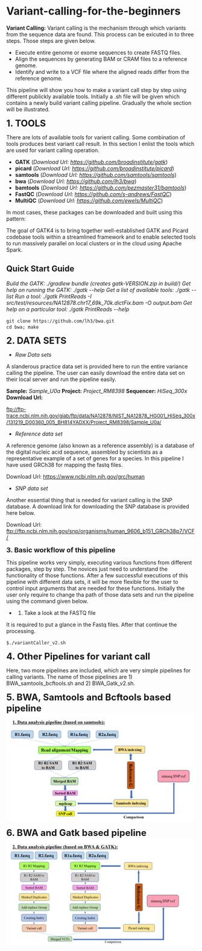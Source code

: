 # Variant-calling-for-the-beginners

**Variant Calling:**
Variant calling is the mechanism through which variants from the sequence data are found. This process can be exicuted in to three steps. Those steps are given below.
+ Execute entire genome or exome sequences to create FASTQ files.
+ Align the sequences by generating BAM or CRAM files to a reference genome.
+ Identify and write to a VCF file where the aligned reads differ from the reference genome.

This pipeline will show you how to make a variant call step by step using different publickly available tools.
Initially a .sh file will be given which contains a newly build variant calling pipeline.
Gradually the whole section will be illustrated.


<font size="5">**1. TOOLS**</font>

There are lots of available tools for varient calling. Some combination of tools produces best variant call result.
In this section I enlist the tools which are used for variant calling operation.

+ **GATK** (*Download Url: https://github.com/broadinstitute/gatk*)
+ **picard** (*Download Url: https://github.com/broadinstitute/picard*)
+ **samtools** (*Download Url: https://github.com/samtools/samtools*)
+ **bwa** (*Download Url: https://github.com/lh3/bwa*)
+ **bamtools** (*Download Url: https://github.com/pezmaster31/bamtools*)
+ **FastQC** (*Download Url: https://github.com/s-andrews/FastQC*)
+ **MultiQC** (*Download Url: https://github.com/ewels/MultiQC*)

In most cases, these packages can be downloaded and built using this pattern:

The goal of GATK4 is to bring together well-established GATK and Picard codebase tools within a streamlined framework and to enable selected tools to run massively parallel on local clusters or in the cloud using Apache Spark.

## Quick Start Guide

*Build the GATK: ./gradlew bundle (creates gatk-VERSION.zip in build/)* 
*Get help on running the GATK: ./gatk --help*
*Get a list of available tools: ./gatk --list*
*Run a tool: ./gatk PrintReads -I src/test/resources/NA12878.chr17_69k_70k.dictFix.bam -O output.bam*
*Get help on a particular tool: ./gatk PrintReads --help*


~~~
git clone https://github.com/lh3/bwa.git 
cd bwa; make
~~~


<font size="5">**2. DATA SETS**</font>

+ *Raw Data sets*

A slanderous practice data set is provided here to run the entire variance calling the pipeline. The user can easily download the entire data set on their local server and run the pipeline easily.

 **Sample:** *Sample_U0a*
 **Project:** *Project_RM8398*
 **Sequencer:** *HiSeq_300x*
 **Download Url:** 

<font size="2">ftp://ftp-trace.ncbi.nlm.nih.gov/giab/ftp/data/NA12878/NIST_NA12878_HG001_HiSeq_300x/131219_D00360_005_BH814YADXX/Project_RM8398/Sample_U0a/</font>


+ *Reference data set*

A reference genome (also known as a reference assembly) is a database of the digital nucleic acid sequence, assembled by scientists as a representative example of a set of genes for a species. In this pipeline I have used GRCh38 for mapping the fastq files.

Download Url: https://www.ncbi.nlm.nih.gov/grc/human


+ *SNP data set*

Another essential thing that is needed for variant calling is the SNP database. A download link for downloading the SNP database is provided here below. 

Download Url: ftp://ftp.ncbi.nlm.nih.gov/snp/organisms/human_9606_b151_GRCh38p7/VCF/


<font size="4">**3. Basic workflow of this pipeline**</font>

This pipeline works very simply, executing various functions from different packages, step by step. The novices just need to understand the functionality of those functions. After a few successful executions of this pipeline with different data sets, it will be more flexible for the user to control input arguments that are needed for these functions. Initially the user only require to change tha path of those data sets and run the pipeline using the command given below.

+ 1. Take a look at the FASTQ file

It is required to put a glance in the Fastq files. After that continue the processing. 

~~~
$./variantCaller_v2.sh
~~~


<font size="5">**4. Other Pipelines for variant call**</font>

Here, two more pipelines are included, which are very simple pipelines for calling variants.
The name of those pipelines are 1) BWA_samtools_bcftools.sh and 2) BWA_Gatk_v2.sh.




<font size="5">**5. BWA, Samtools and Bcftools based pipeline**</font>
<img src="Images/pipeline1.png">

<font size="5">**6. BWA and Gatk based pipeline**</font>
<img src="Images/pipeline2.png">
